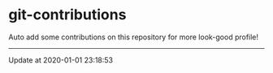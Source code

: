 # git-contributions

Auto add some contributions on this repository for more look-good profile!

---

Update at 2020-01-01 23:18:53
